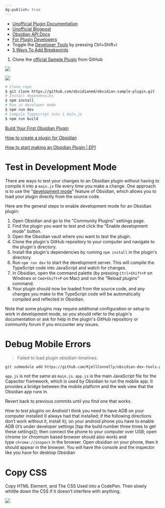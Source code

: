 ```yaml
---
dg-publish: true
---
```


- [Unofficial Plugin Documentation](https://marcus.se.net/obsidian-plugin-docs/)
- [Unofficial Blogpost](https://phibr0.medium.com/how-to-create-your-own-obsidian-plugin-53f2d5d44046)
- [Obsidian API Docs](https://github.com/obsidianmd/obsidian-api/)
- [For Plugin Developers](https://publish.obsidian.md/hub/04+-+Guides%2C+Workflows%2C+%26+Courses/for+Plugin+Developers)
- Toggle the [Developer Tools](https://marcus.se.net/obsidian-plugin-docs/getting-started/plugin-anatomy#:~:text=To%20view%20the%20console%3A,in%20the%20Developer%20Tools%20window.) by pressing Ctrl+Shift+I
- [5 Ways To Add Breakpoints](https://dev.to/bytefish/5-ways-to-add-breakpoints-on-chrome-devtools-f28)

1. Clone the [official Sample Plugin](https://github.com/obsidianmd/obsidian-sample-plugin) from GitHub

![](https://i.imgur.com/7cF2sFH.png)

![](https://i.imgur.com/VJmRW4D.png)


```bash  
# Clone repo  
$ git clone https://github.com/obsidianmd/obsidian-sample-plugin.git  
# Install dependencies  
$ npm install
# Run in developer mode
$ npm run dev
# Compile Typescript into 1 main.js  
$ npm run build  
```

[Build Your First Obsidian Plugin](https://www.youtube.com/playlist?list=PLIDCb22ZUTBnMCbJa-st4PD5T3Olep078)

[How to create a plugin for Obsidian](https://www.youtube.com/watch?v=XaES2G3PVpg&t=656s)

[How to start making an Obsidian Plugin | EP1](https://www.youtube.com/watch?v=-SY2t2iOvG4)

# Test in Development Mode

There are ways to test your changes to an Obsidian plugin without having to compile it into a `main.js` file every time you make a change. One approach is to use the "[development mode](https://help.obsidian.md/Developers/Build+plugins)" feature of Obsidian, which allows you to load your plugin directly from the source code.

Here are the general steps to enable development mode for an Obsidian plugin:

1.  Open Obsidian and go to the "Community Plugins" settings page.
2.  Find the plugin you want to test and click the "Enable development mode" button.
3.  Open the Obsidian vault where you want to test the plugin.
4.  Clone the plugin's GitHub repository to your computer and navigate to the plugin's directory.
5.  Install the plugin's dependencies by running `npm install` in the plugin's directory.
6.  Run `npm run dev` to start the development server. This will compile the TypeScript code into JavaScript and watch for changes.
7.  In Obsidian, open the command palette (by pressing `Ctrl+Shift+P` on Windows or `Cmd+Shift+P` on Mac) and run the "Reload plugins" command.
8.  Your plugin should now be loaded from the source code, and any changes you make to the TypeScript code will be automatically compiled and reflected in Obsidian.

Note that some plugins may require additional configuration or setup to work in development mode, so you should refer to the plugin's documentation or ask for help in the plugin's GitHub repository or community forum if you encounter any issues.

# Debug Mobile Errors

> Failed to load plugin obsidian-timelines.


```bash
git submodule add https://github.com/KjellConnelly/obsidian-dev-tools.git .obsidian/plugins/obsidian-dev-tools
```

`app.js` is not the same as `main.js`. `app.js` is the main JavaScript file for the Capacitor framework, which is used by Obsidian to run the mobile app. It provides a bridge between the mobile platform and the web view that the Obsidian app runs in.

Revert back to previous commits until you find one that works.

_How to test plugins on Android_ I think you need to have ADB on your computer installed (I always had that installed; if the following directions don’t work without it, install it); on your android phone you have to enable ADB (it’s under developer settings [tap the build number three times to get these settings]); then connect the phone to your computer over USB; open chrome (or chromium based browser should also work) and type `chrome://inspect` in the browser. Open obsidian on your phone, then it should appear in the browser. You will have the console and the inspector like you have for desktop Obsidian

# Copy CSS

Copy HTML Element, and The CSS Used into a CodePen. Then slowly whittle down the CSS if it doesn't interfere with anything.

![](https://i.imgur.com/CKkRIPJ.png)
